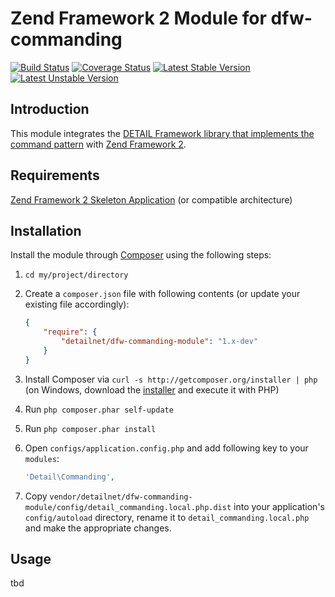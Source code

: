 # Zend Framework 2 Module for dfw-commanding

[![Build Status](https://travis-ci.org/detailnet/dfw-commanding-module.svg?branch=master)](https://travis-ci.org/detailnet/dfw-commanding-module)
[![Coverage Status](https://img.shields.io/coveralls/detailnet/dfw-commanding-module.svg)](https://coveralls.io/r/detailnet/dfw-commanding-module)
[![Latest Stable Version](https://poser.pugx.org/detailnet/dfw-commanding-module/v/stable.svg)](https://packagist.org/packages/detailnet/dfw-commanding-module)
[![Latest Unstable Version](https://poser.pugx.org/detailnet/dfw-commanding-module/v/unstable.svg)](https://packagist.org/packages/detailnet/dfw-commanding-module)

## Introduction
This module integrates the [DETAIL Framework library that implements the command pattern](https://github.com/detailnet/dfw-commanding) with [Zend Framework 2](https://github.com/zendframework/zf2).

## Requirements
[Zend Framework 2 Skeleton Application](http://www.github.com/zendframework/ZendSkeletonApplication) (or compatible architecture)

## Installation
Install the module through [Composer](http://getcomposer.org/) using the following steps:

  1. `cd my/project/directory`
  
  2. Create a `composer.json` file with following contents (or update your existing file accordingly):

     ```json
     {
         "require": {
             "detailnet/dfw-commanding-module": "1.x-dev"
         }
     }
     ```
  3. Install Composer via `curl -s http://getcomposer.org/installer | php` (on Windows, download
     the [installer](http://getcomposer.org/installer) and execute it with PHP)
     
  4. Run `php composer.phar self-update`
     
  5. Run `php composer.phar install`
  
  6. Open `configs/application.config.php` and add following key to your `modules`:

     ```php
     'Detail\Commanding',
     ```

  7. Copy `vendor/detailnet/dfw-commanding-module/config/detail_commanding.local.php.dist` into your application's
     `config/autoload` directory, rename it to `detail_commanding.local.php` and make the appropriate changes.

## Usage
tbd
